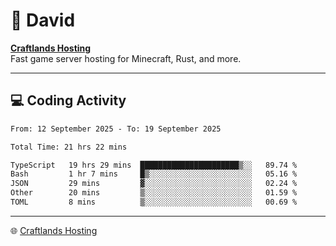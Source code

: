 # 👋 David

**[Craftlands Hosting](https://craftlands.host)**  
Fast game server hosting for Minecraft, Rust, and more.

---

## 💻 Coding Activity

<!--START_SECTION:waka-->

```txt
From: 12 September 2025 - To: 19 September 2025

Total Time: 21 hrs 22 mins

TypeScript   19 hrs 29 mins  ██████████████████████▒░░   89.74 %
Bash         1 hr 7 mins     █▒░░░░░░░░░░░░░░░░░░░░░░░   05.16 %
JSON         29 mins         ▓░░░░░░░░░░░░░░░░░░░░░░░░   02.24 %
Other        20 mins         ▒░░░░░░░░░░░░░░░░░░░░░░░░   01.59 %
TOML         8 mins          ▒░░░░░░░░░░░░░░░░░░░░░░░░   00.69 %
```

<!--END_SECTION:waka-->

---

🌐 [Craftlands Hosting](https://craftlands.host)  
